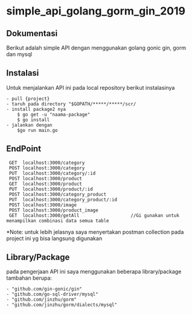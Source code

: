# simple_api_golang_gorm_gin_2019


## Dokumentasi

Berikut adalah simple API dengan menggunakan golang gonic gin, gorm dan mysql

## Instalasi

Untuk menjalankan API ini pada local repository berikut instalasinya

    - pull {project}
    - taruh pada directory "$GOPATH/*****/*****/scr/
    - install package2 nya 
        $ go get -u "naama-package"
        $ go install
    - jalankan dengan
        $go run main.go
    
## EndPoint

     GET  localhost:3000/category                 
     POST localhost:3000/category                 
     PUT  localhost:3000/category/:id             
     POST localhost:3000/product                  
     GET  localhost:3000/product                  
     PUT  localhost:3000/product/:id             
     POST localhost:3000/category_product         
     PUT  localhost:3000/category_product/:id     
     POST localhost:3000/image                    
     POST localhost:3000/product_image            
     GET  localhost:3000/getAll                   //Gi gunakan untuk menampilkan combinasi data semua table
     
*Note: untuk lebih jelasnya saya menyertakan postman collection pada project ini yg bisa langsung digunakan 

## Library/Package
pada pengerjaan API ini saya menggunakan beberapa library/package tambahan berupa:

    - "github.com/gin-gonic/gin"  
    - "github.com/go-sql-driver/mysql"
    - "github.com/jinzhu/gorm"
    - "github.com/jinzhu/gorm/dialects/mysql"
